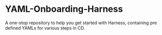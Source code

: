 # YAML-Onboarding-Harness
A one-stop repository to help you get started with Harness, containing pre defined YAMLs for various steps in CD. 
